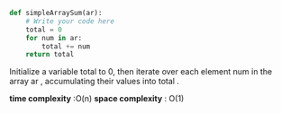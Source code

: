 ```python
def simpleArraySum(ar):
    # Write your code here
    total = 0
    for num in ar:
        total += num
    return total
```

Initialize a variable  total  to 0, then iterate over each element  num  in the array  ar , 
accumulating their values into  total .

**time complexity** :O(n)
**space complexity** : O(1)